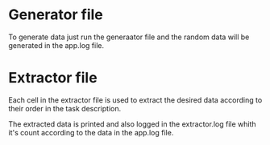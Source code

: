 
# Generator file

To generate data just run the generaator file and the random data will be generated in the app.log file. 

# Extractor file

Each cell in the extractor file is used to extract the desired data according to their order in the task description.

The extracted data is printed and also logged in the extractor.log file whith it's count according to the data in the app.log file. 